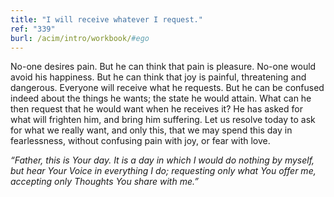 ```yaml
---
title: "I will receive whatever I request."
ref: "339"
burl: /acim/intro/workbook/#ego
---
```


No-one desires pain. But he can think that pain is pleasure. No-one
would avoid his happiness. But he can think that joy is painful,
threatening and dangerous. Everyone will receive what he requests. But
he can be confused indeed about the things he wants; the state he would
attain. What can he then request that he would want when he receives it?
He has asked for what will frighten him, and bring him suffering. Let us
resolve today to ask for what we really want, and only this, that we may
spend this day in fearlessness, without confusing pain with joy, or fear
with love.

*“Father, this is Your day. It is a day in which I would do nothing by
myself, but hear Your Voice in everything I do; requesting only what You
offer me, accepting only Thoughts You share with me.”*

